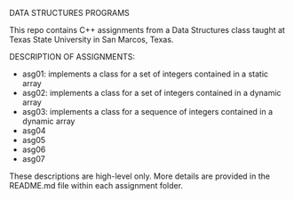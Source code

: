 DATA STRUCTURES PROGRAMS

This repo contains C++ assignments from a Data Structures class taught at Texas State University in San Marcos, Texas.

DESCRIPTION OF ASSIGNMENTS:
- asg01: implements a class for a set of integers contained in a static array
- asg02: implements a class for a set of integers contained in a dynamic array
- asg03: implements a class for a sequence of integers contained in a dynamic array
- asg04
- asg05
- asg06
- asg07

These descriptions are high-level only. More details are provided in the README.md file within each assignment folder. 
